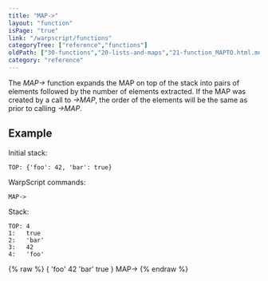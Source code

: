 ```yaml
---
title: "MAP->"
layout: "function"
isPage: "true"
link: "/warpscript/functions"
categoryTree: ["reference","functions"]
oldPath: ["30-functions","20-lists-and-maps","21-function_MAPTO.html.md"]
category: "reference"
---
```

 

The *MAP->* function expands the MAP on top of the stack into pairs of elements followed by the number of elements extracted. If the MAP was created by a call to *->MAP*, the order of the elements will be the same as prior to calling *->MAP*.

 ## Example ##

Initial stack:

    TOP: {'foo': 42, 'bar': true}

WarpScript commands:

    MAP->

Stack:

    TOP: 4
    1:   true
    2:   'bar'
    3:   42
    4:   'foo'


{% raw %}
<warp10-warpscript-widget backend="{{backend}}"  exec-endpoint="{{execEndpoint}}">{ 'foo' 42 'bar' true }
MAP-> 
</warp10-warpscript-widget>
{% endraw %}

